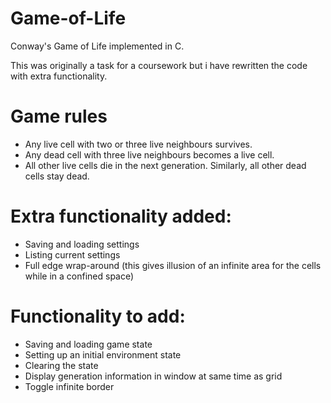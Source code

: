 # Game-of-Life
Conway's Game of Life implemented in C.

This was originally a task for a coursework but i have rewritten the code with extra functionality.

# Game rules

- Any live cell with two or three live neighbours survives.
- Any dead cell with three live neighbours becomes a live cell.
- All other live cells die in the next generation. Similarly, all other dead cells stay dead.

# Extra functionality added:
- Saving and loading settings
- Listing current settings
- Full edge wrap-around (this gives illusion of an infinite area for the cells while in a confined space)

# Functionality to add:
- Saving and loading game state
- Setting up an initial environment state
- Clearing the state
- Display generation information in window at same time as grid
- Toggle infinite border